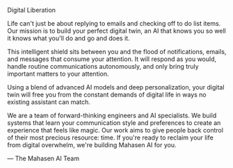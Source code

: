 Digital Liberation

Life can't just be about replying to emails and checking off to do list items. Our mission is to build your perfect digital twin, an AI that knows you so well it knows what you'll do and go and does it. 

This intelligent shield sits between you and the flood of notifications, emails, and messages that consume your attention. It will respond as you would, handle routine communications autonomously, and only bring truly important matters to your attention. 

Using a blend of advanced AI models and deep personalization, your digital twin will free you from the constant demands of digital life in ways no existing assistant can match. 

We are a team of forward-thinking engineers and AI specialists. We build systems that learn your communication style and preferences to create an experience that feels like magic. Our work aims to give people back control of their most precious resource: time. If you're ready to reclaim your life from digital overwhelm, we're building Mahasen AI for you. 

— The Mahasen AI Team